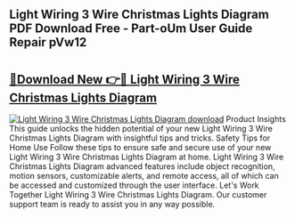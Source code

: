 ## Light Wiring 3 Wire Christmas Lights Diagram PDF Download Free - Part-oUm User Guide Repair pVw12

# <h2><a href="http://dfhmg1e.blite.top/?on=Light+Wiring+3+Wire+Christmas+Lights+Diagram">🔗Download New 👉🔴 Light Wiring 3 Wire Christmas Lights Diagram</a></h2>

[![Light Wiring 3 Wire Christmas Lights Diagram download](https://i.imgur.com/lujVjoI.png)](http://dfhmg1e.blite.top/?on=Light+Wiring+3+Wire+Christmas+Lights+Diagram)
Product Insights This guide unlocks the hidden potential of your new Light Wiring 3 Wire Christmas Lights Diagram with insightful tips and tricks. Safety Tips for Home Use Follow these tips to ensure safe and secure use of your new Light Wiring 3 Wire Christmas Lights Diagram at home. Light Wiring 3 Wire Christmas Lights Diagram advanced features include object recognition, motion sensors, customizable alerts, and remote access, all of which can be accessed and customized through the user interface. Let's Work Together Light Wiring 3 Wire Christmas Lights Diagram. Our customer support team is ready to assist you in any way possible.
